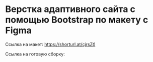 # Верстка адаптивного сайта с помощью Bootstrap по макету с Figma

Ссылка на макет:
https://shorturl.at/cjrsZб

Ссылка на готовую сборку:
